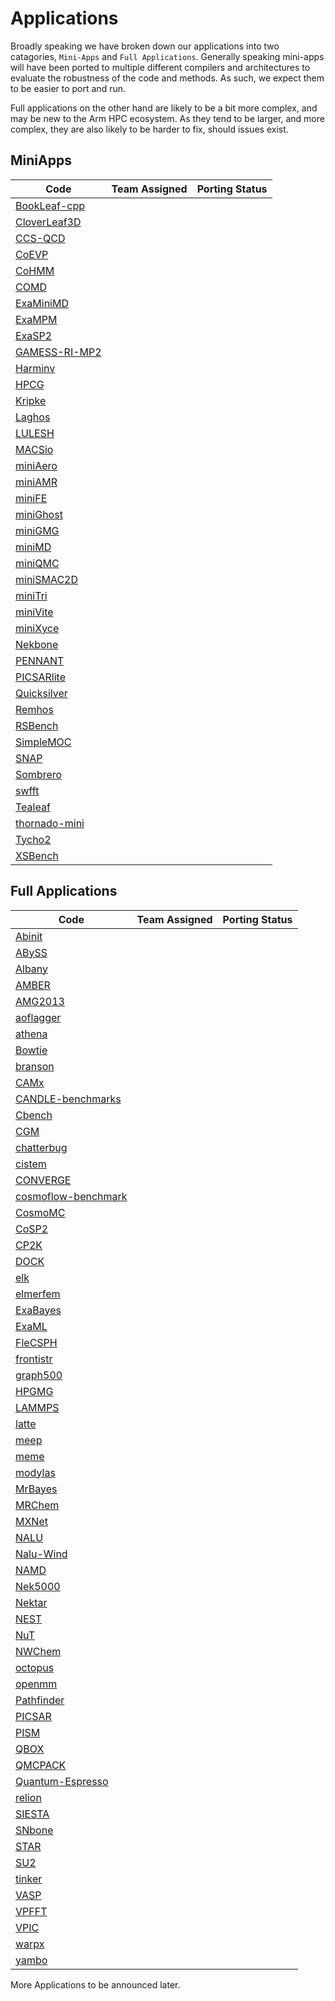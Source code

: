 # Applications

Broadly speaking we have broken down our applications into two catagories, `Mini-Apps` and `Full Applications`.
Generally speaking mini-apps will have been ported to multiple different compilers and architectures to evaluate the robustness of the code and methods.
As such, we expect them to be easier to port and run.

Full applications on the other hand are likely to be a bit more complex, and may be new to the Arm HPC ecosystem.
As they tend to be larger, and more complex, they are also likely to be harder to fix, should issues exist.

## MiniApps

| Code                                              | Team Assigned | Porting Status |
|---------------------------------------------------|---------------|----------------|
| [BookLeaf-cpp](MiniApps/BookLeaf-cpp/README.md)   |               |                |
| [CloverLeaf3D](MiniApps/CloverLeaf3D/README.md)   |               |                |
| [CCS-QCD](MiniApps/ccs-qcd/README.md)             |               |                |
| [CoEVP](MiniApps/CoEVP/README.md)                 |               |                |
| [CoHMM](MiniApps/CoHMM/README.md)                 |               |                |
| [COMD](MiniApps/comd/README.md)                   |               |                |
| [ExaMiniMD](MiniApps/ExaMiniMD/README.md)         |               |                |
| [ExaMPM](MiniApps/ExaMPM/README.md)               |               |                |
| [ExaSP2](MiniApps/ExaSP2/README.md)               |               |                |
| [GAMESS-RI-MP2](MiniApps/GAMESS-RI-MP2/README.md) |               |                |
| [Harminv](MiniApps/harminv/README.md)             |               |                |
| [HPCG](MiniApps/HPCG/README.md)                   |               |                |
| [Kripke](MiniApps/kripke/README.md)               |               |                |
| [Laghos](Applications/laghos/README.md)           |               |                |
| [LULESH](MiniApps/LULESH/README.md)               |               |                |
| [MACSio](MiniApps/MACSio/README.md)               |               |                |
| [miniAero](MiniApps/miniAero/README.md)           |               |                |
| [miniAMR](MiniApps/miniAMR/README.md)             |               |                |
| [miniFE](MiniApps/miniFE/README.md)               |               |                |
| [miniGhost](MiniApps/miniGhost/README.md)         |               |                |
| [miniGMG](Applications/minigmg/README.md)         |               |                |
| [miniMD](MiniApps/miniMD/README.md)               |               |                |
| [miniQMC](MiniApps/miniQMC/README.md)             |               |                |
| [miniSMAC2D](MiniApps/miniSMAC2D/README.md)       |               |                |
| [miniTri](MiniApps/miniTri/README.md)             |               |                |
| [miniVite](MiniApps/miniVite/README.md)           |               |                |
| [miniXyce](MiniApps/miniXyce/README.md)           |               |                |
| [Nekbone](MiniApps/nekbone/README.md)             |               |                |
| [PENNANT](MiniApps/PENNANT/README.md)             |               |                |
| [PICSARlite](MiniApps/PICSARlite/README.md)       |               |                |
| [Quicksilver](MiniApps/Quicksilver/README.md)     |               |                |
| [Remhos](MiniApps/Remhos/README.md)               |               |                |
| [RSBench](MiniApps/RSBench/README.md)             |               |                |
| [SimpleMOC](MiniApps/SimpleMOC/README.md)         |               |                |
| [SNAP](MiniApps/SNAP/README.md)                   |               |                |
| [Sombrero](MiniApps/sombrero/README.md)           |               |                |
| [swfft](MiniApps/swfft/README.md)                 |               |                |
| [Tealeaf](MiniApps/Tealeaf/README.md)             |               |                |
| [thornado-mini](MiniApps/thornado-mini/README.md) |               |                |
| [Tycho2](Applications/tycho2/README.md)           |               |                |
| [XSBench](MiniApps/XSBench/README.md)             |               |                |


## Full Applications

| Code                                                              | Team Assigned | Porting Status |
|-------------------------------------------------------------------|---------------|----------------|
| [Abinit](Applications/abinit/README.md)                           |               |                |
| [ABySS](Applications/abyss/README.md)                             |               |                |
| [Albany](Applications/albany/README.md)                           |               |                |
| [AMBER](Applications/amber/README.md)                             |               |                |
| [AMG2013](Applications/amg2013/README.md)                         |               |                |
| [aoflagger](Applications/aoflagger/README.md)                     |               |                |
| [athena](Applications/athena/README.md)                           |               |                |
| [Bowtie](Applications/bowtie/README.md)                           |               |                |
| [branson](Applications/branson/README.md)                         |               |                |
| [CAMx](Applications/camx/README.md)                               |               |                |
| [CANDLE-benchmarks](Applications/candle-benchmarks/README.md)     |               |                |
| [Cbench](Applications/cbench/README.md)                           |               |                |
| [CGM](Applications/cgm/README.md)                                 |               |                |
| [chatterbug](Applications/chatterbug/README.md)                   |               |                |
| [cistem](Applications/cistem/README.md)                           |               |                |
| [CONVERGE](Applications/converge/README.md)                       |               |                |
| [cosmoflow-benchmark](Applications/cosmoflow-benchmark/README.md) |               |                |
| [CosmoMC](Applications/cosmomc/README.md)                         |               |                |
| [CoSP2](Applications/cosp2/README.md)                             |               |                |
| [CP2K](Applications/cp2k/README.md)                               |               |                |
| [DOCK](Applications/dock/README.md)                               |               |                |
| [elk](Applications/elk/README.md)                                 |               |                |
| [elmerfem](Applications/elmerfem/README.md)                       |               |                |
| [ExaBayes](Applications/exabayes/README.md)                       |               |                |
| [ExaML](Applications/examl/README.md)                             |               |                |
| [FleCSPH](Applications/flecsph/README.md)                         |               |                |
| [frontistr](Applications/frontistr/README.md)                     |               |                |
| [graph500](Applications/graph500/README.md)                       |               |                |
| [HPGMG](Applications/hpgmg/README.md)                             |               |                |
| [LAMMPS](Applications/lammps/README.md)                           |               |                |
| [latte](Applications/latte/README.md)                             |               |                |
| [meep](Applications/meep/README.md)                               |               |                |
| [meme](Applications/meme/README.md)                               |               |                |
| [modylas](Applications/modylas/README.md)                         |               |                |
| [MrBayes](Applications/mrbayes/README.md)                         |               |                |
| [MRChem](Applications/mrchem/README.md)                           |               |                |
| [MXNet](Applications/mxnet/README.md)                             |               |                |
| [NALU](Applications/nalu/README.md)                               |               |                |
| [Nalu-Wind](Applications/nalu-wind/README.md)                     |               |                |
| [NAMD](Applications/namd/README.md)                               |               |                |
| [Nek5000](Applications/nek5000/README.md)                         |               |                |
| [Nektar](Applications/nektar/README.md)                           |               |                |
| [NEST](Applications/nest/README.md)                               |               |                |
| [NuT](Applications/nut/README.md)                                 |               |                |
| [NWChem](Applications/nwchem/README.md)                           |               |                |
| [octopus](Applications/octopus/README.md)                         |               |                |
| [openmm](Applications/openmm/README.md)                           |               |                |
| [Pathfinder](Applications/pathfinder/README.md)                   |               |                |
| [PICSAR](Applications/picsar/README.md)                           |               |                |
| [PISM](Applications/pism/README.md)                               |               |                |
| [QBOX](Applications/qbox/README.md)                               |               |                |
| [QMCPACK](Applications/qmcpack/README.md)                         |               |                |
| [Quantum-Espresso](Applications/quantum-espresso/README.md)       |               |                |
| [relion](Applications/relion/README.md)                           |               |                |
| [SIESTA](Applications/siesta/README.md)                           |               |                |
| [SNbone](Applications/snbone/README.md)                           |               |                |
| [STAR](Applications/star/README.md)                               |               |                |
| [SU2](Applications/su2/README.md)                                 |               |                |
| [tinker](Applications/tinker/README.md)                           |               |                |
| [VASP](Applications/vasp/README.md)                               |               |                |
| [VPFFT](Applications/vpfft/README.md)                             |               |                |
| [VPIC](Applications/vpic/README.md)                               |               |                |
| [warpx](Applications/warpx/README.md)                             |               |                |
| [yambo](Applications/yambo/README.md)                             |               |                |

More Applications to be announced later.
